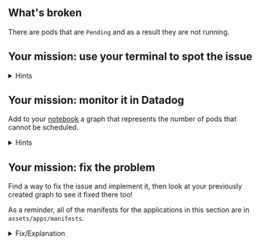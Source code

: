 ## What's broken

There are pods that are `Pending` and as a result they are not running.

## Your mission: use your terminal to spot the issue

<details>
<summary>Hints</summary>
The pod list has a `STATUS` column telling you in which state the pod is.
<br/><br/>

If you `kubectl describe pod <POD_NAME>` you will see some more details about
the life of the pod and what is going wrong.
</details>

## Your mission: monitor it in Datadog

Add to your [notebook](https://app.datadoghq.com/notebook) a graph that
represents the number of pods that cannot be scheduled.

<details>
<summary>Hints</summary>
`kubernetes_state.pod.status_phase` is giving you the count of the containers currently reporting per `phase` of the pod lifecycle (pending, running, succeeded, ...).
</details>

## Your mission: fix the problem

Find a way to fix the issue and implement it, then look at your previously
created graph to see it fixed there too!

As a reminder, all of the manifests for the applications in this section are in
`assets/apps/manifests`.

<details>
<summary>Fix/Explanation</summary>
These pods failed to run because the pod is requesting an absurdly large amount of
resources: 5000 CPU millicores (5 whole CPUs) and 32GB of memory.<br/><br/> 

A metric query that identifies this issue is to look at pods in error
`kubernetes_state.pod.status_phase` filtered on
`phase:pending`<br/><br/> 

In this case because the pod comes from a cronjob, we see that we are getting
more and more scheduling errors over time as every minute a new pod is created
by the cronjob. We have to patch the cronjob and then purge the old pods that
will never be able to be scheduled. <br/><br/>

A more reasonable request for resources might be: 50 millicores and 50 MB.<br/><br/>

Then to delete all the pending pods you can find a label that matches on all
those pods: here `app=americano`.<br/><br/>

Then delete them with that filter: `kubectl delete pod
-lapp=americano`<br/><br/>

Wait for the newest pod coming from the cronjob to be scheduled properly this
time!
</details>
